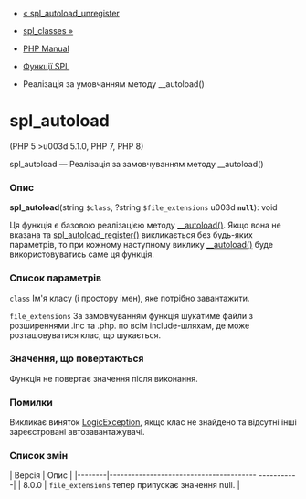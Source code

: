 - [« spl_autoload_unregister](function.spl-autoload-unregister.md)
- [spl_classes »](function.spl-classes.md)

- [PHP Manual](index.md)
- [Функції SPL](ref.spl.md)
- Реалізація за умовчанням методу \_\_autoload()

# spl_autoload

(PHP 5 \>u003d 5.1.0, PHP 7, PHP 8)

spl_autoload — Реалізація за замовчуванням методу \_\_autoload()

### Опис

**spl_autoload**(string `$class`, ?string `$file_extensions` u003d
**`null`**): void

Ця функція є базовою реалізацією методу
[\_\_autoload()](function.autoload.md). Якщо вона не вказана та
[spl_autoload_register()](function.spl-autoload-register.md)
викликається без будь-яких параметрів, то при кожному наступному виклику
[\_\_autoload()](function.autoload.md) буде використовуватись саме ця
функція.

### Список параметрів

`class`
Ім'я класу (і простору імен), яке потрібно завантажити.

`file_extensions`
За замовчуванням функція шукатиме файли з розширеннями .inc та .php. по
всім include-шляхам, де може розташовуватися клас, що шукається.

### Значення, що повертаються

Функція не повертає значення після виконання.

### Помилки

Викликає виняток [LogicException](class.logicexception.md), якщо
клас не знайдено та відсутні інші зареєстровані автозавантажувачі.

### Список змін

| Версія | Опис |
|--------|---------------------------------------- -----------|
| 8.0.0 | `file_extensions` тепер припускає значення null. |
